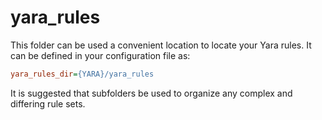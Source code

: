 # yara_rules
This folder can be used a convenient location to locate your Yara rules.  It can be defined
in your configuration file as:
```ini
yara_rules_dir={YARA}/yara_rules
```

It is suggested that subfolders be used to organize any complex and differing rule sets.

